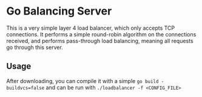 # Go Balancing Server
This is a very simple layer 4 load balancer, which only accepts TCP connections.
It performs a simple round-robin algorithm on the connections received, and 
performs pass-through load balancing, meaning all requests go through this
server.

## Usage
After downloading, you can compile it with a simple
```go build -buildvcs=false```
and can be run with 
```./loadbalancer -f <CONFIG_FILE>```
